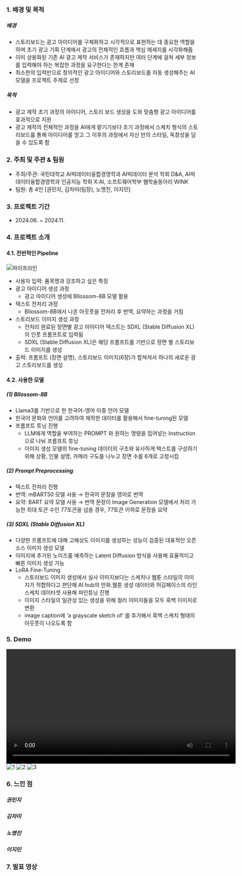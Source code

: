 ### 1. 배경 및 목적
##### 배경
- 스토리보드는 광고 아이디어를 구체화하고 시각적으로 표현하는 데 중요한 역할을 하며 초기 광고 기획 단계에서 광고의 전체적인 흐름과 핵심 메세지를 시각화해줌
- 이미 상용화된 기존 AI 광고 제작 서비스가 존재하지만 여러 단계에 걸쳐 세부 정보를 입력해야 하는 복잡한 과정을 요구한다는 한계 존재
- 최소한의 입력만으로 창의적인 광고 아이디어와 스토리보드를 자동 생성해주는 AI 모델을  프로젝트 주제로 선정
##### 목적
- 광고 제작 초기 과정의 아이디어, 스토리 보드 생성을 도와 맞춤형 광고 아이디어를 효과적으로 지원
- 광고 제작의 전체적인 과정을 AI에게 맡기기보다 초기 과정에서 스케치 형식의 스토리보드를 통해 아이디어를 얻고 그 이후의 과정에서 자신 만의 스타일, 독창성을 담을 수 있도록 함
### 2. 주최 및 주관 & 팀원
- 주최/주관: 국민대학교 AI빅데이터융합경영학과 AI빅데이터 분석 학회 D&A,  AI빅데이터융합경영학과 인공지능 학회 X:AI, 소프트웨어학부 웹학술동아리 WINK
- 팀원: 총 4인 [권민지, 김차미(팀장), 노명진, 이지민]
### 3. 프로젝트 기간
- 2024.06. ~ 2024.11.
### 4. 프로젝트 소개
#### 4.1. 전반적인 Pipeline
![파이프라인](https://github.com/user-attachments/assets/62e42633-c9aa-4cb9-b7a4-d2616cc322e8)
- 사용자 입력: 품목명과 강조하고 싶은 특징
- 광고 아이디어 생성 과정
  - 광고 아이디어 생성에 Bllossom-8B 모델 활용
- 텍스트 전처리 과정
  - Bllossom-8B에서 나온 아웃풋을 전처리 후 번역, 요약하는 과정을 거침
- 스토리보드 이미지 생성 과정
  - 전처리 완료된 장면별 광고 아이디어 텍스트는 SDXL (Stable Diffusion XL)의 인풋 프롬프트로 입력됨
  - SDXL (Stable Diffusion XL)은 해당 프롬프트를 기반으로 장면 별 스토리보드 이미지를 생성
- 출력: 프롬프트 (장면 설명), 스토리보드 이미지(6장)가 합쳐져서 하나의 새로운 광고 스토리보드를 생성
#### 4.2. 사용한 모델
##### (1) Bllossom-8B
- Llama3를 기반으로 한 한국어-영어 이중 언어 모델
- 한국어 문화와 언어를 고려하여 제작한 데이터를 활용해서 fine-tuning된 모델
- 프롬프트 튜닝 진행
  - LLM에게 역할을 부여하는 PROMPT 와 원하는 명령을 집어넣는 Instruction으로 나눠 프롬프트 튜닝
  - 이미지 생성 모델의 fine-tuning 데이터의 구조와 유사하게 텍스트를 구성하기 위해 상황, 인물 설명, 카메라 구도를 나누고 장면 수를 6개로 고정시킴
##### (2) Prompt Preprocessing
- 텍스트 전처리 진행
- 번역: mBART50 모델 사용 → 한국어 문장을 영어로 번역
- 요약: BART 요약 모델 사용 → 번역 문장이 Image Generation 모델에서 처리 가능한 최대 토큰 수인 77토큰을 넘을 경우, 77토큰 이하로 문장을 요약
##### (3) SDXL (Stable Diffusion XL)
- 다양한 프롬프트에 대해 고해상도 이미지를 생성하는 성능이 검증된 대표적인 오픈소스 이미지 생성 모델
- 이미지에 추가된 노이즈를 예측하는 Latent Diffusion 방식을 사용해 효율적이고 빠른 이미지 생성 가능
- LoRA Fine-Tuning
  - 스토리보드 이미지 생성에서 실사 이미지보다는 스케치나 웹툰 스타일의 이미지가 적합하다고 판단해 AI hub의 만화.웹툰 생성 데이터와 허깅페이스의 라인스케치 데이터셋 사용해 파인튜닝 진행
  - 이미지 스타일의 일관성 있는 생성을 위해 컬러 이미지들을 모두 흑백 이미지로 변환
  - image caption에 ‘a grayscale sketch of’ 를 추가해서 흑백 스케치 형태의 아웃풋이 나오도록 함
### 5. Demo
<video src="Demo/최종_그라디오시연.mp4" controls width="600"></video>
![1](https://github.com/user-attachments/assets/c11aef2b-c235-4f7b-94c8-29ac085e5909)
![2](https://github.com/user-attachments/assets/836f59e9-e389-454a-983f-93379e0ab8b7)
![3](https://github.com/user-attachments/assets/44c5ce6d-3bda-438e-9fdf-ad96fe48e681)

### 6. 느낀 점
##### 권민지
##### 김차미
##### 노명진
##### 이지민

### 7. 발표 영상
